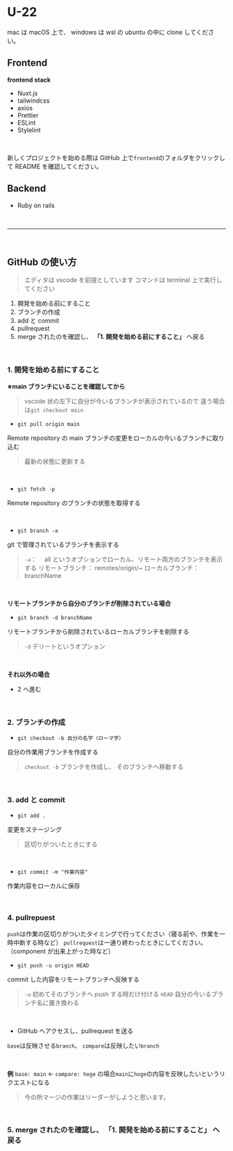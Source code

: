 # U-22

mac は macOS 上で、
windows は wsl の ubuntu の中に clone してください。

## Frontend

**frontend stack**

- Nuxt.js
- tailwindcss
- axios
- Prettier
- ESLint
- Stylelint

<br>

新しくプロジェクトを始める際は GitHub 上で`frontend`のフォルダをクリックして README を確認してください。

## Backend

- Ruby on rails

<br>

---

<br>

## GitHub の使い方

> エディタは vscode を前提としています
> コマンドは terminal 上で実行してください

1. 開発を始める前にすること
2. ブランチの作成
3. add と commit
4. pullrequest
5. merge されたのを確認し、 **「1. 開発を始める前にすること」** へ戻る

<br>

### 1. 開発を始める前にすること

**※main ブランチにいることを確認してから**

> vscode 状の左下に自分が今いるブランチが表示されているので
> 違う場合は`git checkout main`

- `git pull origin main`

Remote repository の main ブランチの変更をローカルの今いるブランチに取り込む

> 最新の状態に更新する

<br>

- `git fetch -p`

Remote repository のブランチの状態を取得する

<br>

- `git branch -a`

git で管理されているブランチを表示する

> `-a`：　 all というオプションでローカル、リモート両方のブランチを表示する
> リモートブランチ： remotes/origin/~
> ローカルブランチ： branchName

<br>

**リモートブランチから自分のブランチが削除されている場合**

- `git branch -d branchName`

リモートブランチから削除されているローカルブランチを削除する

> `-d` デリートというオプション

<br>

**それ以外の場合**

- 2 へ進む

<br>

### 2. ブランチの作成

- `git checkout -b 自分の名字（ローマ字）`

自分の作業用ブランチを作成する

> `checkout -b` ブランチを作成し、
> そのブランチへ移動する

<br>

### 3. add と commit

- `git add .`

変更をステージング

> 区切りがついたときにする

<br>

- `git commit -m "作業内容"`

作業内容をローカルに保存

<br>

### 4. pullrepuest

`push`は作業の区切りがついたタイミングで行ってください（寝る前や、作業を一時中断する時など）
`pullrequest`は一通り終わったときにしてください。（component が出来上がった時など）

- `git push -u origin HEAD`

commit した内容をリモートブランチへ反映する

> `-u` 初めてそのブランチへ push する時だけ付ける
> `HEAD` 自分の今いるブランチ名に置き換わる

<br>

- GitHub へアクセスし、pullrequest を送る

`base`は反映させる`branch`、
`compare`は反映したい`branch`

<br>

**例**
`base: main` <- `compare: hoge`
の場合`main`に`hoge`の内容を反映したいというリクエストになる

> 今の所マージの作業はリーダーがしようと思います。

<br>

### 5. merge されたのを確認し、 **「1. 開発を始める前にすること」** へ戻る
